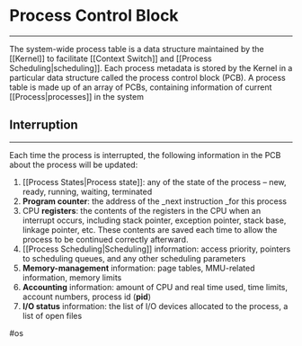 # Process Control Block
---
The system-wide process table is a data structure maintained by the [[Kernel]] to facilitate [[Context Switch]] and [[Process Scheduling|scheduling]]. Each process metadata is stored by the Kernel in a particular data structure called the process control block (PCB). A process table is made up of an array of PCBs, containing information of current [[Process|processes]] in the system

## Interruption
---
Each time the process is interrupted, the following information in the PCB about the process will be updated:

1.  [[Process States|Process state]]: any of the state of the process – new, ready, running, waiting, terminated
2.  **Program counter**: the address of the _next instruction _for this process
3.  CPU **registers**: the contents of the registers in the CPU when an interrupt occurs, including stack pointer, exception pointer, stack base, linkage pointer, etc. These contents are saved each time to allow the process to be continued correctly afterward.
4.  [[Process Scheduling|Scheduling]] information: access priority, pointers to scheduling queues, and any other scheduling parameters
5.  **Memory-management** information: page tables, MMU-related information, memory limits
6.  **Accounting** information: amount of CPU and real time used, time limits, account numbers, process id (**pid**)
7.  **I/O status** information: the list of I/O devices allocated to the process, a list of open files

#os